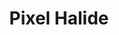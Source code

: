 ---
description: 照片后期制作的软件，操作简洁，比同类的都简洁。由此可以看出流程设计的重要性。
layout: post
results:
- primaryGenreName: Photo & Video
  version: '1.00'
  artworkUrl100: http://a1535.phobos.apple.com/us/r1000/085/Purple/v4/cf/4b/50/cf4b502e-fe60-52dd-a3a4-e866394426d9/mzl.lwzwvyjd.png
  trackViewUrl: https://itunes.apple.com/cn/app/pixel-halide/id651304190?mt=8&uo=4
  artworkUrl60: http://a126.phobos.apple.com/us/r1000/063/Purple/v4/ef/94/a7/ef94a758-da08-963a-fae9-877b588c5a3c/pixelhalide.png
  userRatingCountForCurrentVersion: 4
  sellerName: Shi Yan
  supportedDevices:
  - iPhone-3GS
  - iPad23G
  - iPhone4S
  - iPadWifi
  - iPad2Wifi
  - iPodTouchourthGen
  - iPadThirdGen
  - iPadThirdGen4G
  - iPadFourthGen
  - iPodTouchThirdGen
  - iPhone4
  - iPadFourthGen4G
  - iPadMini4G
  - iPhone5
  - iPad3G
  - iPodTouchFifthGen
  - iPadMini
  genres:
  - 摄影与录像
  trackName: Pixel Halide
  description: Pixel Halide is an easy to use photo editing tool that gives
    good memories a final touch. Based on the powerful image processing engine
    GPUImage, Pixel Halide provides more than 50 effects, ranging from convenient
    color transformations to professional curve adjustment. As powerful as
    it is, Pixel Halide is very easy to use thanks to its gesture based user
    interface that is specifically designed for handheld photo editing workflow.
  price: 0
  trackId: 651304190
  releaseDate: '2013-05-24T11:19:35Z'
  screenshotUrls:
  - http://a2.mzstatic.com/us/r1000/071/Purple/v4/d4/ba/a3/d4baa3de-4d32-cf63-1e2c-09f81b51908e/mzl.nqykolyd.1136x1136-75.jpg
  - http://a2.mzstatic.com/us/r1000/086/Purple2/v4/3e/c2/bf/3ec2bfeb-7b74-ecdb-f050-03f8f23e26bb/mzl.gggjjdqz.1136x1136-75.jpg
  - http://a2.mzstatic.com/us/r1000/079/Purple2/v4/2a/d5/0f/2ad50f6a-f01d-0c91-06df-648bb23bc3d2/mzl.cxctapuk.1136x1136-75.jpg
  - http://a3.mzstatic.com/us/r1000/096/Purple2/v4/98/4a/2e/984a2e9d-f88a-0cef-90eb-fe369f1f27de/mzl.midgngyp.1136x1136-75.jpg
  - http://a5.mzstatic.com/us/r1000/115/Purple/v4/e6/ad/f9/e6adf98d-3633-0b7c-c1c9-849cfc1138df/mzl.rtvzhfvs.1136x1136-75.jpg
  artistViewUrl: https://itunes.apple.com/cn/artist/shi-yan/id651304194?uo=4
  primaryGenreId: 6008
  userRatingCount: 4
  averageUserRatingForCurrentVersion: 5
  kind: software
  fileSizeBytes: '57870429'
  bundleId: com.nebula.PixelHalide
  trackContentRating: 4+
  artistName: Shi Yan
  trackCensoredName: Pixel Halide
  isGameCenterEnabled: false
  contentAdvisoryRating: 4+
  languageCodesISO2A:
  - EN
  averageUserRating: 5
  features: &a []
  wrapperType: software
  artworkUrl512: http://a1535.phobos.apple.com/us/r1000/085/Purple/v4/cf/4b/50/cf4b502e-fe60-52dd-a3a4-e866394426d9/mzl.lwzwvyjd.png
  formattedPrice: 免费
  artistId: 651304194
  genreIds:
  - '6008'
  currency: CNY
  ipadScreenshotUrls: *a
category: 摄影与录像
tags: tag1
resultCount: 1
title: Pixel Halide

---